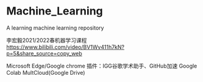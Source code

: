 # Machine_Learning
A learning machine learning repository

李宏毅2021/2022春机器学习课程
https://www.bilibili.com/video/BV1Wv411h7kN?p=5&share_source=copy_web

Microsoft Edge/Google chrome
插件：IGG谷歌学术助手、GitHub加速
Google Colab
MultCloud(Google Drive)
